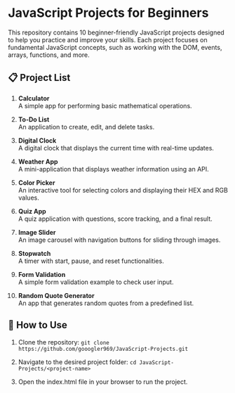 # JavaScript Projects for Beginners

This repository contains 10 beginner-friendly JavaScript projects designed to help you practice and improve your skills. Each project focuses on fundamental JavaScript concepts, such as working with the DOM, events, arrays, functions, and more.

## 📋 Project List

1. **Calculator**  
   A simple app for performing basic mathematical operations.

2. **To-Do List**  
   An application to create, edit, and delete tasks.

3. **Digital Clock**  
   A digital clock that displays the current time with real-time updates.

4. **Weather App**  
   A mini-application that displays weather information using an API.

5. **Color Picker**  
   An interactive tool for selecting colors and displaying their HEX and RGB values.

6. **Quiz App**  
   A quiz application with questions, score tracking, and a final result.

7. **Image Slider**  
   An image carousel with navigation buttons for sliding through images.

8. **Stopwatch**  
   A timer with start, pause, and reset functionalities.

9. **Form Validation**  
   A simple form validation example to check user input.

10. **Random Quote Generator**  
    An app that generates random quotes from a predefined list.

## 🚀 How to Use

1. Clone the repository:
   `git clone https://github.com/gooogler969/JavaScript-Projects.git`

2. Navigate to the desired project folder:
   `cd JavaScript-Projects/<project-name>`

3. Open the index.html file in your browser to run the project.
